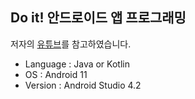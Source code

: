 ## Do it! 안드로이드 앱 프로그래밍

저자의 [유튜브](https://youtube.com/playlist?list=PLzkhjlqMgxvA2zXQHC5XYuurIF9ehVdQN)를 참고하였습니다.

* Language : Java or Kotlin
* OS : Android 11
* Version : Android Studio 4.2
